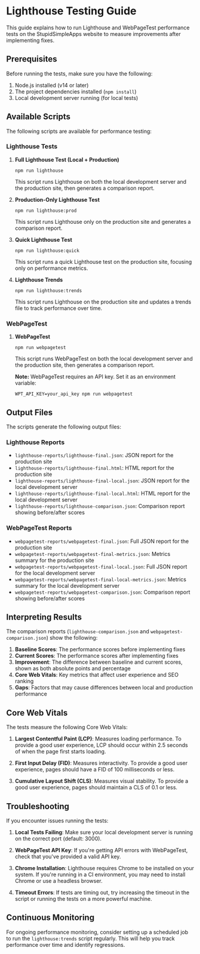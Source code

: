 # Lighthouse Testing Guide

This guide explains how to run Lighthouse and WebPageTest performance tests on the StupidSimpleApps website to measure improvements after implementing fixes.

## Prerequisites

Before running the tests, make sure you have the following:

1. Node.js installed (v14 or later)
2. The project dependencies installed (`npm install`)
3. Local development server running (for local tests)

## Available Scripts

The following scripts are available for performance testing:

### Lighthouse Tests

1. **Full Lighthouse Test (Local + Production)**
   ```
   npm run lighthouse
   ```
   This script runs Lighthouse on both the local development server and the production site, then generates a comparison report.

2. **Production-Only Lighthouse Test**
   ```
   npm run lighthouse:prod
   ```
   This script runs Lighthouse only on the production site and generates a comparison report.

3. **Quick Lighthouse Test**
   ```
   npm run lighthouse:quick
   ```
   This script runs a quick Lighthouse test on the production site, focusing only on performance metrics.

4. **Lighthouse Trends**
   ```
   npm run lighthouse:trends
   ```
   This script runs Lighthouse on the production site and updates a trends file to track performance over time.

### WebPageTest

1. **WebPageTest**
   ```
   npm run webpagetest
   ```
   This script runs WebPageTest on both the local development server and the production site, then generates a comparison report.

   **Note:** WebPageTest requires an API key. Set it as an environment variable:
   ```
   WPT_API_KEY=your_api_key npm run webpagetest
   ```

## Output Files

The scripts generate the following output files:

### Lighthouse Reports

- `lighthouse-reports/lighthouse-final.json`: JSON report for the production site
- `lighthouse-reports/lighthouse-final.html`: HTML report for the production site
- `lighthouse-reports/lighthouse-final-local.json`: JSON report for the local development server
- `lighthouse-reports/lighthouse-final-local.html`: HTML report for the local development server
- `lighthouse-reports/lighthouse-comparison.json`: Comparison report showing before/after scores

### WebPageTest Reports

- `webpagetest-reports/webpagetest-final.json`: Full JSON report for the production site
- `webpagetest-reports/webpagetest-final-metrics.json`: Metrics summary for the production site
- `webpagetest-reports/webpagetest-final-local.json`: Full JSON report for the local development server
- `webpagetest-reports/webpagetest-final-local-metrics.json`: Metrics summary for the local development server
- `webpagetest-reports/webpagetest-comparison.json`: Comparison report showing before/after scores

## Interpreting Results

The comparison reports (`lighthouse-comparison.json` and `webpagetest-comparison.json`) show the following:

1. **Baseline Scores**: The performance scores before implementing fixes
2. **Current Scores**: The performance scores after implementing fixes
3. **Improvement**: The difference between baseline and current scores, shown as both absolute points and percentage
4. **Core Web Vitals**: Key metrics that affect user experience and SEO ranking
5. **Gaps**: Factors that may cause differences between local and production performance

## Core Web Vitals

The tests measure the following Core Web Vitals:

1. **Largest Contentful Paint (LCP)**: Measures loading performance. To provide a good user experience, LCP should occur within 2.5 seconds of when the page first starts loading.

2. **First Input Delay (FID)**: Measures interactivity. To provide a good user experience, pages should have a FID of 100 milliseconds or less.

3. **Cumulative Layout Shift (CLS)**: Measures visual stability. To provide a good user experience, pages should maintain a CLS of 0.1 or less.

## Troubleshooting

If you encounter issues running the tests:

1. **Local Tests Failing**: Make sure your local development server is running on the correct port (default: 3000).

2. **WebPageTest API Key**: If you're getting API errors with WebPageTest, check that you've provided a valid API key.

3. **Chrome Installation**: Lighthouse requires Chrome to be installed on your system. If you're running in a CI environment, you may need to install Chrome or use a headless browser.

4. **Timeout Errors**: If tests are timing out, try increasing the timeout in the script or running the tests on a more powerful machine.

## Continuous Monitoring

For ongoing performance monitoring, consider setting up a scheduled job to run the `lighthouse:trends` script regularly. This will help you track performance over time and identify regressions.

